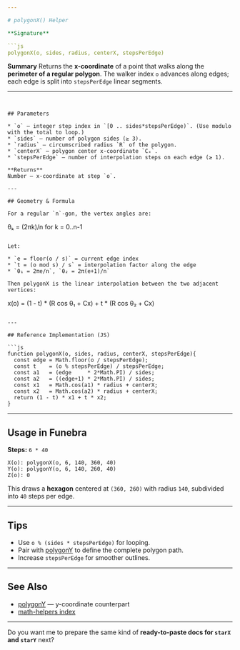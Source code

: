 ```yaml
---

# polygonX() Helper

**Signature**

```js
polygonX(o, sides, radius, centerX, stepsPerEdge)
```

**Summary**
Returns the **x-coordinate** of a point that walks along the **perimeter of a regular polygon**.
The walker index `o` advances along edges; each edge is split into `stepsPerEdge` linear segments.

---
```


## Parameters

* `o` — integer step index in `[0 .. sides*stepsPerEdge)`. (Use modulo with the total to loop.)
* `sides` — number of polygon sides (≥ 3).
* `radius` — circumscribed radius `R` of the polygon.
* `centerX` — polygon center x-coordinate `Cₓ`.
* `stepsPerEdge` — number of interpolation steps on each edge (≥ 1).

**Returns**
Number — x-coordinate at step `o`.

---

## Geometry & Formula

For a regular `n`-gon, the vertex angles are:

```
θₖ = (2πk)/n    for k = 0..n-1
```

Let:

* `e = floor(o / s)` = current edge index
* `t = (o mod s) / s` = interpolation factor along the edge
* `θ₁ = 2πe/n`, `θ₂ = 2π(e+1)/n`

Then polygonX is the linear interpolation between the two adjacent vertices:

```
x(o) = (1 - t) * (R cos θ₁ + Cx) + t * (R cos θ₂ + Cx)
```

---

## Reference Implementation (JS)

```js
function polygonX(o, sides, radius, centerX, stepsPerEdge){
  const edge = Math.floor(o / stepsPerEdge);
  const t    = (o % stepsPerEdge) / stepsPerEdge;
  const a1   = (edge     * 2*Math.PI) / sides;
  const a2   = ((edge+1) * 2*Math.PI) / sides;
  const x1   = Math.cos(a1) * radius + centerX;
  const x2   = Math.cos(a2) * radius + centerX;
  return (1 - t) * x1 + t * x2;
}
```

---

## Usage in Funebra

**Steps:** `6 * 40`

```
X(o): polygonX(o, 6, 140, 360, 40)
Y(o): polygonY(o, 6, 140, 260, 40)
Z(o): 0
```

This draws a **hexagon** centered at `(360, 260)` with radius `140`, subdivided into `40` steps per edge.

---

## Tips

* Use `o % (sides * stepsPerEdge)` for looping.
* Pair with [polygonY](polygonY.md) to define the complete polygon path.
* Increase `stepsPerEdge` for smoother outlines.

---

## See Also

* [polygonY](polygonY.md) — y-coordinate counterpart
* [math-helpers index](../math-helpers.md)

---


Do you want me to prepare the same kind of **ready-to-paste docs for `starX` and `starY`** next?
